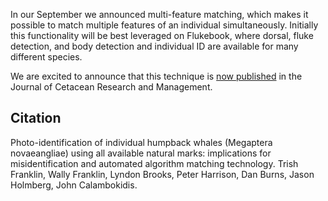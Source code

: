 In our September we announced multi-feature matching, which makes it possible to match multiple features of an individual simultaneously. Initially this functionality will be best leveraged on Flukebook, where dorsal, fluke detection, and body detection and individual ID are available for many different species.

We are excited to announce that this technique is [now published](https://www.cascadiaresearch.org/publications/Franklin_etal_2020JCetResManagement) in the Journal of Cetacean Research and Management. 

## Citation 

Photo-identification of individual humpback whales (Megaptera novaeangliae) using all available natural marks: implications for misidentification and automated algorithm matching technology. Trish Franklin, Wally Franklin, Lyndon Brooks, Peter Harrison, Dan Burns, Jason Holmberg, John Calambokidis. 
